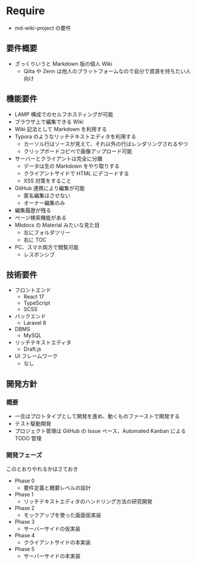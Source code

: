 # Require

-   md-wiki-project の要件

## 要件概要

-   ざっくりいうと Markdown 版の個人 Wiki
    -   Qiita や Zenn は他人のプラットフォームなので自分で資源を持ちたい人向け

## 機能要件

-   LAMP 構成でのセルフホスティングが可能
-   ブラウザ上で編集できる Wiki
-   Wiki 記法として Markdown を利用する
-   Typora のようなリッチテキストエディタを利用する
    -   カーソル行はソースが見えて、それ以外の行はレンダリングされるやつ
    -   クリップボードコピペで画像アップロード可能
-   サーバーとクライアントは完全に分離
    -   データは生の Markdown をやり取りする
    -   クライアントサイドで HTML にデコードする
    -   XSS 対策をすること
-   GitHub 連携により編集が可能
    -   匿名編集はさせない
    -   オーナー編集のみ
-   編集履歴が残る
-   ページ検索機能がある
-   Mkdocs の Material みたいな見た目
    -   左にフォルダツリー
    -   右に TOC
-   PC、スマホ両方で閲覧可能
    -   レスポンシブ

## 技術要件

-   フロントエンド
    -   React 17
    -   TypeScript
    -   SCSS
-   バックエンド
    -   Laravel 8
-   DBMS
    -   MySQL
-   リッチテキストエディタ
    -   Draft.js
-   UI フレームワーク
    -   なし

## 開発方針

### 概要

-   一旦はプロトタイプとして開発を進め、動くものファーストで開発する
-   テスト駆動開発
-   プロジェクト管理は GitHub の Issue ベース、Automated Kanban による TODO 管理

### 開発フェーズ

このとおりやれるかはさておき

-   Phase 0
    -   要件定義と概要レベルの設計
-   Phase 1
    -   リッチテキストエディタのハンドリング方法の研究開発
-   Phase 2
    -   モックアップを使った画面仮実装
-   Phase 3
    -   サーバーサイドの仮実装
-   Phase 4
    -   クライアントサイドの本実装
-   Phase 5
    -   サーバーサイドの本実装
